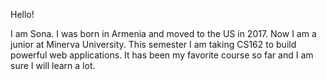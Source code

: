 Hello! 

I am Sona. I was born in Armenia and moved to the US in 2017. Now I am a junior at Minerva University. This semester I am taking CS162 to build powerful web applications. It has been my favorite course so far and I am sure I will learn a lot. 

